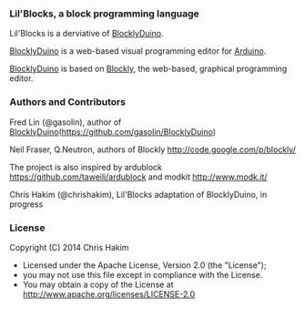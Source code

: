 ### Lil'Blocks, a block programming language

Lil'Blocks is a derviative of [BlocklyDuino](https://github.com/gasolin/BlocklyDuino).

[BlocklyDuino](https://github.com/gasolin/BlocklyDuino) is a web-based visual programming editor for [Arduino](http://www.arduino.cc/).

[BlocklyDuino](https://github.com/gasolin/BlocklyDuino) is based on [Blockly](http://code.google.com/p/blockly/), the web-based, graphical programming editor.

### Authors and Contributors

Fred Lin (@gasolin), author of [BlocklyDuino](https://github.com/gasolin/BlocklyDuino)(https://github.com/gasolin/BlocklyDuino)

Neil Fraser, Q.Neutron, authors of Blockly http://code.google.com/p/blockly/

The project is also inspired by ardublock https://github.com/taweili/ardublock and modkit http://www.modk.it/

Chris Hakim (@chrishakim), Lil'Blocks adaptation of BlocklyDuino, in progress

### License

Copyright (C) 2014 Chris Hakim

 * Licensed under the Apache License, Version 2.0 (the "License");
 * you may not use this file except in compliance with the License.
 * You may obtain a copy of the License at http://www.apache.org/licenses/LICENSE-2.0

